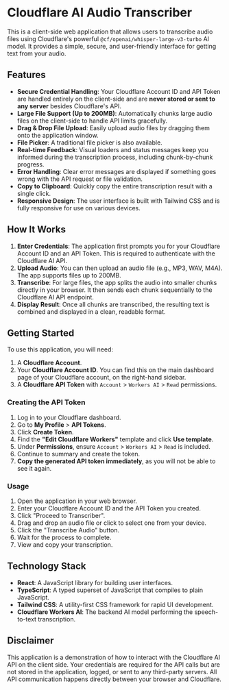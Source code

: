 # Cloudflare AI Audio Transcriber

This is a client-side web application that allows users to transcribe audio files using Cloudflare's powerful `@cf/openai/whisper-large-v3-turbo` AI model. It provides a simple, secure, and user-friendly interface for getting text from your audio.

## Features

- **Secure Credential Handling**: Your Cloudflare Account ID and API Token are handled entirely on the client-side and are **never stored or sent to any server** besides Cloudflare's API.
- **Large File Support (Up to 200MB)**: Automatically chunks large audio files on the client-side to handle API limits gracefully.
- **Drag & Drop File Upload**: Easily upload audio files by dragging them onto the application window.
- **File Picker**: A traditional file picker is also available.
- **Real-time Feedback**: Visual loaders and status messages keep you informed during the transcription process, including chunk-by-chunk progress.
- **Error Handling**: Clear error messages are displayed if something goes wrong with the API request or file validation.
- **Copy to Clipboard**: Quickly copy the entire transcription result with a single click.
- **Responsive Design**: The user interface is built with Tailwind CSS and is fully responsive for use on various devices.

## How It Works

1.  **Enter Credentials**: The application first prompts you for your Cloudflare Account ID and an API Token. This is required to authenticate with the Cloudflare AI API.
2.  **Upload Audio**: You can then upload an audio file (e.g., MP3, WAV, M4A). The app supports files up to 200MB.
3.  **Transcribe**: For large files, the app splits the audio into smaller chunks directly in your browser. It then sends each chunk sequentially to the Cloudflare AI API endpoint.
4.  **Display Result**: Once all chunks are transcribed, the resulting text is combined and displayed in a clean, readable format.

## Getting Started

To use this application, you will need:

1.  A **Cloudflare Account**.
2.  Your **Cloudflare Account ID**. You can find this on the main dashboard page of your Cloudflare account, on the right-hand sidebar.
3.  A **Cloudflare API Token** with `Account` > `Workers AI` > `Read` permissions.

### Creating the API Token

1.  Log in to your Cloudflare dashboard.
2.  Go to **My Profile** > **API Tokens**.
3.  Click **Create Token**.
4.  Find the **"Edit Cloudflare Workers"** template and click **Use template**.
5.  Under **Permissions**, ensure `Account` > `Workers AI` > `Read` is included.
6.  Continue to summary and create the token.
7.  **Copy the generated API token immediately**, as you will not be able to see it again.

### Usage

1.  Open the application in your web browser.
2.  Enter your Cloudflare Account ID and the API Token you created.
3.  Click "Proceed to Transcriber".
4.  Drag and drop an audio file or click to select one from your device.
5.  Click the "Transcribe Audio" button.
6.  Wait for the process to complete.
7.  View and copy your transcription.

## Technology Stack

- **React**: A JavaScript library for building user interfaces.
- **TypeScript**: A typed superset of JavaScript that compiles to plain JavaScript.
- **Tailwind CSS**: A utility-first CSS framework for rapid UI development.
- **Cloudflare Workers AI**: The backend AI model performing the speech-to-text transcription.

## Disclaimer

This application is a demonstration of how to interact with the Cloudflare AI API on the client side. Your credentials are required for the API calls but are not stored in the application, logged, or sent to any third-party servers. All API communication happens directly between your browser and Cloudflare.